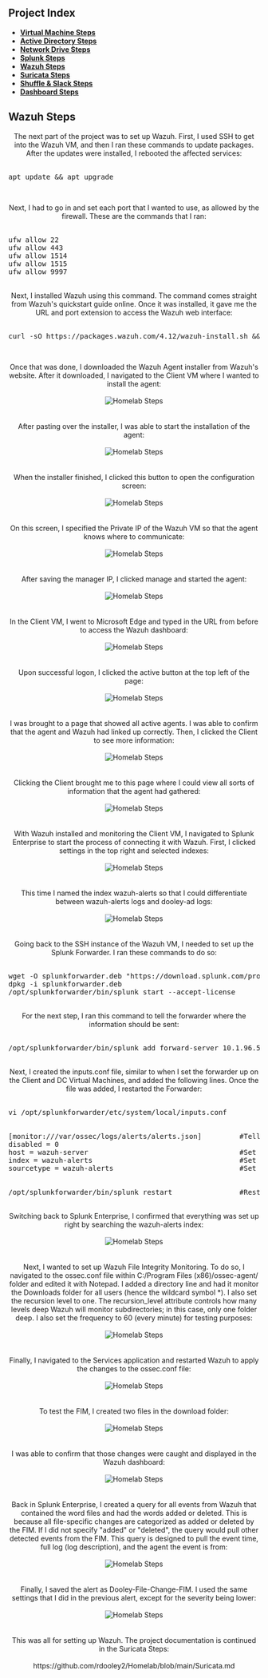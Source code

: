 <h2>Project Index</h2>

- <b>[Virtual Machine Steps](https://github.com/rdooley2/Homelab/blob/main/README.md)</b>
- <b>[Active Directory Steps](https://github.com/rdooley2/Homelab/blob/main/ActiveDirectory.md)</b>
- <b>[Network Drive Steps](https://github.com/rdooley2/Homelab/blob/main/NetworkDrive.md)</b>
- <b>[Splunk Steps](https://github.com/rdooley2/Homelab/blob/main/Splunk.md)</b>
- <b>[Wazuh Steps](https://github.com/rdooley2/Homelab/blob/main/Wazuh.md)</b>
- <b>[Suricata Steps](https://github.com/rdooley2/Homelab/blob/main/Suricata.md)</b>
- <b>[Shuffle & Slack Steps](https://github.com/rdooley2/Homelab/blob/main/Shuffle&Slack.md)</b>
- <b>[Dashboard Steps](https://github.com/rdooley2/Homelab/blob/main/Dashboard.md)</b><br>

<h2>Wazuh Steps</h2>
<p align="center">
The next part of the project was to set up Wazuh. First, I used SSH to get into the Wazuh VM, and then I ran these commands to update packages. After the updates were installed, I rebooted the affected services: <br/><br />
<pre>
apt update && apt upgrade
</pre>
<br />
<p align="center">
Next, I had to go in and set each port that I wanted to use, as allowed by the firewall. These are the commands that I ran: <br/><br />
<pre>
ufw allow 22
ufw allow 443
ufw allow 1514
ufw allow 1515
ufw allow 9997
</pre>
<p align="center">
<br />
Next, I installed Wazuh using this command. The command comes straight from Wazuh's quickstart guide online. Once it was installed, it gave me the URL and port extension to access the Wazuh web interface: <br/><br />
<pre>
curl -sO https://packages.wazuh.com/4.12/wazuh-install.sh && sudo bash ./wazuh-install.sh -a
</pre>
<br />
<p align="center">
Once that was done, I downloaded the Wazuh Agent installer from Wazuh's website. After it downloaded, I navigated to the Client VM where I wanted to install the agent: <br/><br />
<img src="https://i.imgur.com/83GVdpg.png" alt="Homelab Steps">
<br />
<br />
<br />
After pasting over the installer, I was able to start the installation of the agent: <br/><br />
<img src="https://i.imgur.com/cak7iGE.png" alt="Homelab Steps">
<br />
<br />
<br />
When the installer finished, I clicked this button to open the configuration screen: <br/><br />
<img src="https://i.imgur.com/ba2aeYi.png" alt="Homelab Steps">
<br />
<br />
<br />
On this screen, I specified the Private IP of the Wazuh VM so that the agent knows where to communicate: <br/><br />
<img src="https://i.imgur.com/60qqnWk.png" alt="Homelab Steps">
<br />
<br />
<br />
After saving the manager IP, I clicked manage and started the agent: <br/><br />
<img src="https://i.imgur.com/xVbgdlC.png" alt="Homelab Steps">
<br />
<br />
<br />
In the Client VM, I went to Microsoft Edge and typed in the URL from before to access the Wazuh dashboard: <br/><br />
<img src="https://i.imgur.com/yplxyHr.png" alt="Homelab Steps">
<br />
<br />
<br />
Upon successful logon, I clicked the active button at the top left of the page: <br/><br />
<img src="https://i.imgur.com/SsjMqYo.png" alt="Homelab Steps">
<br />
<br />
<br />
I was brought to a page that showed all active agents. I was able to confirm that the agent and Wazuh had linked up correctly. Then, I clicked the Client to see more information: <br/><br />
<img src="https://i.imgur.com/32SMC1U.png" alt="Homelab Steps">
<br />
<br />
<br />
Clicking the Client brought me to this page where I could view all sorts of information that the agent had gathered: <br/><br />
<img src="https://i.imgur.com/LwepKoX.png" alt="Homelab Steps">
<br />
<br />
<br />
With Wazuh installed and monitoring the Client VM, I navigated to Splunk Enterprise to start the process of connecting it with Wazuh. First, I clicked settings in the top right and selected indexes: <br/><br />
<img src="https://i.imgur.com/pTZiQ2T.png" alt="Homelab Steps">
<br />
<br />
<br />
This time I named the index wazuh-alerts so that I could differentiate between wazuh-alerts logs and dooley-ad logs: <br/><br />
<img src="https://i.imgur.com/WtFD3K5.png" alt="Homelab Steps">
<br />
<br />
<br />
Going back to the SSH instance of the Wazuh VM, I needed to set up the Splunk Forwarder. I ran these commands to do so: <br/><br />
<pre>
wget -O splunkforwarder.deb "https://download.splunk.com/products/universalforwarder/releases/9.1.1/linux/splunkforwarder-9.1.1-64e843ea36b1-linux-2.6-amd64.deb"       #Download the Forwarder
dpkg -i splunkforwarder.deb                                                                                                                                             #Depackage the Forwarder
/opt/splunkforwarder/bin/splunk start --accept-license                                                                                                                  #Start installation and accept license
</pre>
<p align="center">
<br />
For the next step, I ran this command to tell the forwarder where the information should be sent: <br/><br />
<pre>
/opt/splunkforwarder/bin/splunk add forward-server 10.1.96.5:9997         #Adds the Splunk Enterprise IP into the Splunk Forwarder Configuration
</pre>
<p align="center">
<br /> 
Next, I created the inputs.conf file, similar to when I set the forwarder up on the Client and DC Virtual Machines, and added the following lines. Once the file was added, I restarted the Forwarder: <br/><br />
<pre>
vi /opt/splunkforwarder/etc/system/local/inputs.conf
<br/>
[monitor:///var/ossec/logs/alerts/alerts.json]         #Tells forwarder to send all data from this path to the Splunk Virtual Machine
disabled = 0                    
host = wazuh-server                                    #Set the event host equal to wazuh-server
index = wazuh-alerts                                   #Set the index equal to wazuh-alerts
sourcetype = wazuh-alerts                              #Set the sourcetype equal to wazuh-alerts
<br/>
/opt/splunkforwarder/bin/splunk restart                #Restarts the Splunk Forwarder to apply changes
</pre>
<p align="center">
<br />
Switching back to Splunk Enterprise, I confirmed that everything was set up right by searching the wazuh-alerts index: <br/><br />
<img src="https://i.imgur.com/WVohj3O.png" alt="Homelab Steps">
<br />
<br />
<br />
Next, I wanted to set up Wazuh File Integrity Monitoring. To do so, I navigated to the ossec.conf file within C:/Program Files (x86)/ossec-agent/ folder and edited it with Notepad. I added a directory line and had it monitor the Downloads folder for all users (hence the wildcard symbol *). I also set the recursion level to one. The recursion_level attribute controls how many levels deep Wazuh will monitor subdirectories; in this case, only one folder deep. I also set the frequency to 60 (every minute) for testing purposes: <br/><br />
<img src="https://i.imgur.com/psy5ofG.png" alt="Homelab Steps">
<br />
<br />
<br />
Finally, I navigated to the Services application and restarted Wazuh to apply the changes to the ossec.conf file: <br/><br />
<img src="https://i.imgur.com/ohexJPs.png" alt="Homelab Steps">
<br />
<br />
<br />
To test the FIM, I created two files in the download folder: <br/><br />
<img src="https://i.imgur.com/4UpbfLl.png" alt="Homelab Steps">
<br />
<br />
<br />
I was able to confirm that those changes were caught and displayed in the Wazuh dashboard: <br/><br />
<img src="https://i.imgur.com/Y9Ofhyp.png" alt="Homelab Steps">
<br />
<br />
<br />
Back in Splunk Enterprise, I created a query for all events from Wazuh that contained the word files and had the words added or deleted. This is because all file-specific changes are categorized as added or deleted by the FIM. If I did not specify "added" or "deleted", the query would pull other detected events from the FIM. This query is designed to pull the event time, full log (log description), and the agent the event is from: <br/><br />
<img src="https://i.imgur.com/P3cKIQa.png" alt="Homelab Steps">
<br />
<br />
<br />
Finally, I saved the alert as Dooley-File-Change-FIM. I used the same settings that I did in the previous alert, except for the severity being lower: <br/><br />
<img src="https://i.imgur.com/LScyTY0.png" alt="Homelab Steps">
<br />
<br />
<br />
This was all for setting up Wazuh. The project documentation is continued in the Suricata Steps: <br/><br />
https://github.com/rdooley2/Homelab/blob/main/Suricata.md
